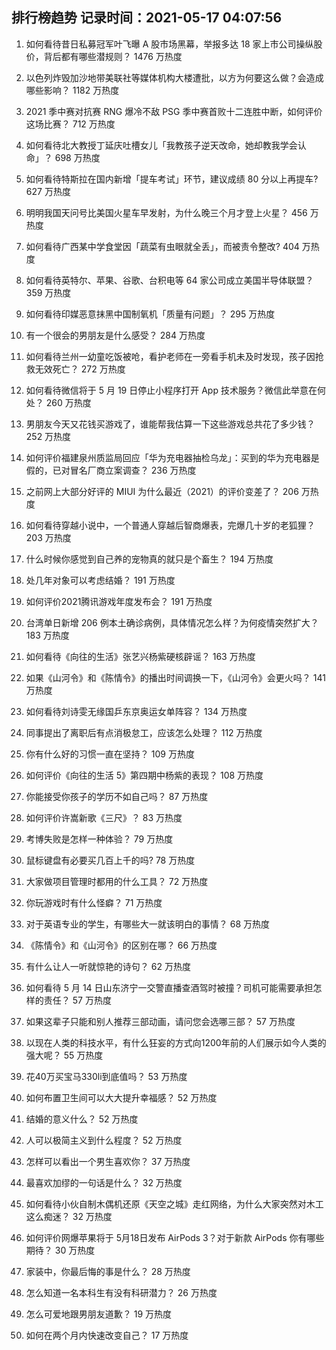 
## 排行榜趋势 记录时间：2021-05-17 04:07:56
  
  1. 如何看待昔日私募冠军叶飞曝 A 股市场黑幕，举报多达 18 家上市公司操纵股价，背后都有哪些潜规则？ 1476 万热度
    
  2. 以色列炸毁加沙地带美联社等媒体机构大楼遭批，以方为何要这么做？会造成哪些影响？ 1182 万热度
    
  3. 2021 季中赛对抗赛 RNG 爆冷不敌 PSG 季中赛首败十二连胜中断，如何评价这场比赛？ 712 万热度
    
  4. 如何看待北大教授丁延庆吐槽女儿「我教孩子逆天改命，她却教我学会认命」？ 698 万热度
    
  5. 如何看待特斯拉在国内新增「提车考试」环节，建议成绩 80 分以上再提车? 627 万热度
    
  6. 明明我国天问号比美国火星车早发射，为什么晚三个月才登上火星？ 456 万热度
    
  7. 如何看待广西某中学食堂因「蔬菜有虫眼就全丢」，而被责令整改? 404 万热度
    
  8. 如何看待英特尔、苹果、谷歌、台积电等 64 家公司成立美国半导体联盟？ 359 万热度
    
  9. 如何看待印媒恶意抹黑中国制氧机「质量有问题」？ 295 万热度
    
  10. 有一个很会的男朋友是什么感受？ 284 万热度
    
  11. 如何看待兰州一幼童吃饭被呛，看护老师在一旁看手机未及时发现，孩子因抢救无效死亡？ 272 万热度
    
  12. 如何看待微信将于 5 月 19 日停止小程序打开 App 技术服务？微信此举意在何处？ 260 万热度
    
  13. 男朋友今天又花钱买游戏了，谁能帮我估算一下这些游戏总共花了多少钱？ 252 万热度
    
  14. 如何评价福建泉州质监局回应「华为充电器抽检乌龙」：买到的华为充电器是假的，已对冒名厂商立案调查？ 236 万热度
    
  15. 之前网上大部分好评的 MIUI 为什么最近（2021）的评价变差了？ 206 万热度
    
  16. 如何看待穿越小说中，一个普通人穿越后智商爆表，完爆几十岁的老狐狸？ 203 万热度
    
  17. 什么时候你感觉到自己养的宠物真的就只是个畜生？ 194 万热度
    
  18. 处几年对象可以考虑结婚？ 191 万热度
    
  19. 如何评价2021腾讯游戏年度发布会？ 191 万热度
    
  20. 台湾单日新增 206 例本土确诊病例，具体情况怎么样？为何疫情突然扩大？ 183 万热度
    
  21. 如何看待《向往的生活》张艺兴杨紫硬核辟谣？ 163 万热度
    
  22. 如果《山河令》和《陈情令》的播出时间调换一下，《山河令》会更火吗？ 141 万热度
    
  23. 如何看待刘诗雯无缘国乒东京奥运女单阵容？ 134 万热度
    
  24. 同事提出了离职后有点消极怠工，应该怎么处理？ 112 万热度
    
  25. 你有什么好的习惯一直在坚持？ 109 万热度
    
  26. 如何评价《向往的生活 5》第四期中杨紫的表现？ 108 万热度
    
  27. 你能接受你孩子的学历不如自己吗？ 87 万热度
    
  28. 如何评价许嵩新歌《三尺》？ 83 万热度
    
  29. 考博失败是怎样一种体验？ 79 万热度
    
  30. 鼠标键盘有必要买几百上千的吗? 78 万热度
    
  31. 大家做项目管理时都用的什么工具？ 72 万热度
    
  32. 你玩游戏时有什么怪癖？ 71 万热度
    
  33. 对于英语专业的学生，有哪些大一就该明白的事情？ 68 万热度
    
  34. 《陈情令》和《山河令》的区别在哪？ 66 万热度
    
  35. 有什么让人一听就惊艳的诗句？ 62 万热度
    
  36. 如何看待 5 月 14 日山东济宁一交警直播查酒驾时被撞？司机可能需要承担怎样的责任？ 57 万热度
    
  37. 如果这辈子只能和别人推荐三部动画，请问您会选哪三部？ 57 万热度
    
  38. 以现在人类的科技水平，有什么狂妄的方式向1200年前的人们展示如今人类的强大呢？ 55 万热度
    
  39. 花40万买宝马330li到底值吗？ 53 万热度
    
  40. 如何布置卫生间可以大大提升幸福感？ 52 万热度
    
  41. 结婚的意义什么？ 52 万热度
    
  42. 人可以极简主义到什么程度？ 52 万热度
    
  43. 怎样可以看出一个男生喜欢你？ 37 万热度
    
  44. 最喜欢加缪的一句话是什么？ 32 万热度
    
  45. 如何看待小伙自制木偶机还原《天空之城》走红网络，为什么大家突然对木工这么痴迷？ 32 万热度
    
  46. 如何评价网爆苹果将于 5月18日发布 AirPods 3？对于新款 AirPods 你有哪些期待？ 30 万热度
    
  47. 家装中，你最后悔的事是什么？ 28 万热度
    
  48. 怎么知道一名本科生有没有科研潜力？ 26 万热度
    
  49. 怎么可爱地跟男朋友道歉？ 19 万热度
    
  50. 如何在两个月内快速改变自己？ 17 万热度
    